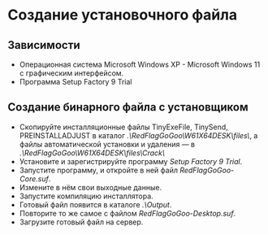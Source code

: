 # Создание установочного файла

## Зависимости

- Операционная система Microsoft Windows XP - Microsoft Windows 11 с графическим интерфейсом. 
- Программа Setup Factory 9 Trial

## Создание бинарного файла с установщиком

- Скопируйте инсталляционные файлы TinyExeFile, TinySend, PREINSTALLADJUST в каталог *.\\RedFlagGoGoo\\W61X64DESK\\files\\*, а файлы автоматической установки и удаления — в *.\\RedFlagGoGoo\\W61X64DESK\\files\\Crack\\*
- Установите и зарегистрируйте программу *Setup Factory 9 Trial*.
- Запустите программу, и откройте в ней файл *RedFlagGoGoo-Core.suf*.
- Измените в нём свои выходные данные.
- Запустите компиляцию инсталлятора.
- Готовый файл появится в каталоге *.\\Output*.
- Повторите то же самое с файлом *RedFlagGoGoo-Desktop.suf*.
- Загрузите готовый файл на сервер.

